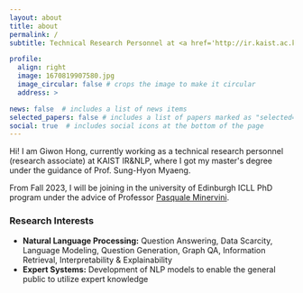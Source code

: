```yaml
---
layout: about
title: about
permalink: /
subtitle: Technical Research Personnel at <a href='http://ir.kaist.ac.kr/about/'>KAIST IR&NLP</a>.

profile:
  align: right
  image: 1670819907580.jpg
  image_circular: false # crops the image to make it circular
  address: >

news: false  # includes a list of news items
selected_papers: false # includes a list of papers marked as "selected={true}"
social: true  # includes social icons at the bottom of the page
---
```


Hi! I am Giwon Hong, currently working as a technical research personnel (research associate) at KAIST IR&NLP, where I got my master's degree under the guidance of Prof. Sung-Hyon Myaeng.

From Fall 2023, I will be joining in the university of Edinburgh ICLL PhD program under the advice of Professor <a href='https://neuralnoise.com/'>Pasquale Minervini</a>.

### Research Interests

- **Natural Language Processing:** Question Answering, Data Scarcity, Language Modeling, Question Generation, Graph QA, Information Retrieval, Interpretability & Explainability
- **Expert Systems:** Development of NLP models to enable the general public to utilize expert knowledge
